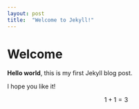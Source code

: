 ```yaml
---
layout: post
title:  "Welcome to Jekyll!"
---
```


# Welcome

**Hello world**, this is my first Jekyll blog post.

I hope you like it!

$$1+1=3$$

